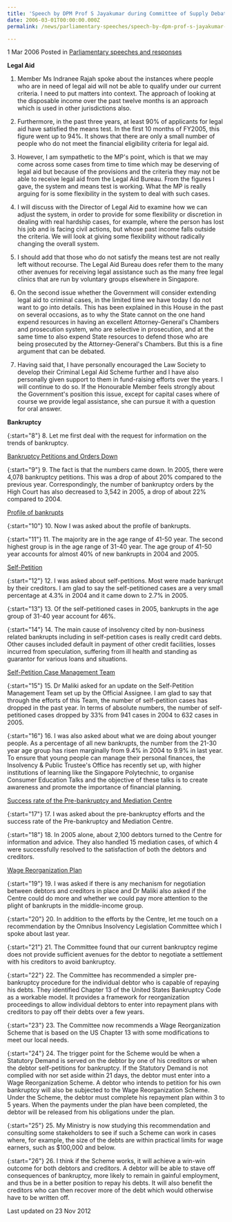 ```yaml
---
title: 'Speech by DPM Prof S Jayakumar during Committee of Supply Debate, 1 Mar 2006'
date: 2006-03-01T00:00:00.000Z
permalink: /news/parliamentary-speeches/speech-by-dpm-prof-s-jayakumar-during-committee-of-supply-debate-1-mar-2006/

---
```



1 Mar 2006 Posted in [Parliamentary speeches and responses](/news/parliamentary-speeches) 

**Legal Aid**

1. Member Ms Indranee Rajah spoke about the instances where people who are in need of legal aid will not be able to qualify under our current criteria. I need to put matters into context. The approach of looking at the disposable income over the past twelve months is an approach which is used in other jurisdictions also.

2. Furthermore, in the past three years, at least 90% of applicants for legal aid have satisfied the means test. In the first 10 months of FY2005, this figure went up to 94%. It shows that there are only a small number of people who do not meet the financial eligibility criteria for legal aid.

3. However, I am sympathetic to the MP's point, which is that we may come across some cases from time to time which may be deserving of legal aid but because of the provisions and the criteria they may not be able to receive legal aid from the Legal Aid Bureau. From the figures I gave, the system and means test is working. What the MP is really arguing for is some flexibility in the system to deal with such cases.

4. I will discuss with the Director of Legal Aid to examine how we can adjust the system, in order to provide for some flexibility or discretion in dealing with real hardship cases, for example, where the person has lost his job and is facing civil actions, but whose past income falls outside the criteria. We will look at giving some flexibility without radically changing the overall system.

5. I should add that those who do not satisfy the means test are not really left without recourse. The Legal Aid Bureau does refer them to the many other avenues for receiving legal assistance such as the many free legal clinics that are run by voluntary groups elsewhere in Singapore.

6. On the second issue whether the Government will consider extending legal aid to criminal cases, in the limited time we have today I do not want to go into details. This has been explained in this House in the past on several occasions, as to why the State cannot on the one hand expend resources in having an excellent Attorney-General's Chambers and prosecution system, who are selective in prosecution, and at the same time to also expend State resources to defend those who are being prosecuted by the Attorney-General's Chambers. But this is a fine argument that can be debated.

7. Having said that, I have personally encouraged the Law Society to develop their Criminal Legal Aid Scheme further and I have also personally given support to them in fund-raising efforts over the years. I will continue to do so. If the Honourable Member feels strongly about the Government's position this issue, except for capital cases where of course we provide legal assistance, she can pursue it with a question for oral answer.

**Bankruptcy** 

{:start="8"}
8. Let me first deal with the request for information on the trends of bankruptcy.

<u>Bankruptcy Petitions and Orders Down</u>

{:start="9"}
9. The fact is that the numbers came down. In 2005, there were 4,078 bankruptcy petitions. This was a drop of about 20% compared to the previous year. Correspondingly, the number of bankruptcy orders by the High Court has also decreased to 3,542 in 2005, a drop of about 22% compared to 2004.


<u>Profile of bankrupts</u>

{:start="10"}
10. Now I was asked about the profile of bankrupts.

{:start="11"}
11. The majority are in the age range of 41-50 year. The second highest group is in the age range of 31-40 year. The age group of 41-50 year accounts for almost 40% of new bankrupts in 2004 and 2005.


<u>Self-Petition</u>

{:start="12"}
12. I was asked about self-petitions. Most were made bankrupt by their creditors. I am glad to say the self-petitioned cases are a very small percentage at 4.3% in 2004 and it came down to 2.7% in 2005.

{:start="13"}
13. Of the self-petitioned cases in 2005, bankrupts in the age group of 31-40 year account for 46%.

{:start="14"}
14. The main cause of insolvency cited by non-business related bankrupts including in self-petition cases is really credit card debts. Other causes included default in payment of other credit facilities, losses incurred from speculation, suffering from ill health and standing as guarantor for various loans and situations.

<u>Self-Petition Case Management Team</u>

{:start="15"}
15. Dr Maliki asked for an update on the Self-Petition Management Team set up by the Official Assignee. I am glad to say that through the efforts of this Team, the number of self-petition cases has dropped in the past year. In terms of absolute numbers, the number of self-petitioned cases dropped by 33% from 941 cases in 2004 to 632 cases in 2005.

{:start="16"}
16. I was also asked about what we are doing about younger people. As a percentage of all new bankrupts, the number from the 21-30 year age group has risen marginally from 9.4% in 2004 to 9.9% in last year. To ensure that young people can manage their personal finances, the Insolvency & Public Trustee's Office has recently set up, with higher institutions of learning like the Singapore Polytechnic, to organise Consumer Education Talks and the objective of these talks is to create awareness and promote the importance of financial planning.


<u>Success rate of the Pre-bankruptcy and Mediation Centre</u>

{:start="17"}
17. I was asked about the pre-bankruptcy efforts and the success rate of the Pre-bankruptcy and Mediation Centre.

{:start="18"}
18. In 2005 alone, about 2,100 debtors turned to the Centre for information and advice. They also handled 15 mediation cases, of which 4 were successfully resolved to the satisfaction of both the debtors and creditors.


<u>Wage Reorganization Plan</u>


{:start="19"}
19. I was asked if there is any mechanism for negotiation between debtors and creditors in place and Dr Maliki also asked if the Centre could do more and whether we could pay more attention to the plight of bankrupts in the middle-income group.

{:start="20"}
20. In addition to the efforts by the Centre, let me touch on a recommendation by the Omnibus Insolvency Legislation Committee which I spoke about last year.

{:start="21"}
21. The Committee found that our current bankruptcy regime does not provide sufficient avenues for the debtor to negotiate a settlement with his creditors to avoid bankruptcy.

{:start="22"}
22. The Committee has recommended a simpler pre-bankruptcy procedure for the individual debtor who is capable of repaying his debts. They identified Chapter 13 of the United States Bankruptcy Code as a workable model. It provides a framework for reorganization proceedings to allow individual debtors to enter into repayment plans with creditors to pay off their debts over a few years.

{:start="23"}
23. The Committee now recommends a Wage Reorganization Scheme that is based on the US Chapter 13 with some modifications to meet our local needs.

{:start="24"}
24. The trigger point for the Scheme would be when a Statutory Demand is served on the debtor by one of his creditors or when the debtor self-petitions for bankruptcy. If the Statutory Demand is not complied with nor set aside within 21 days, the debtor must enter into a Wage Reorganization Scheme. A debtor who intends to petition for his own bankruptcy will also be subjected to the Wage Reorganization Scheme. Under the Scheme, the debtor must complete his repayment plan within 3 to 5 years. When the payments under the plan have been completed, the debtor will be released from his obligations under the plan.

{:start="25"}
25. My Ministry is now studying this recommendation and consulting some stakeholders to see if such a Scheme can work in cases where, for example, the size of the debts are within practical limits for wage earners, such as $100,000 and below.

{:start="26"}
26. I think if the Scheme works, it will achieve a win-win outcome for both debtors and creditors. A debtor will be able to stave off consequences of bankruptcy, more likely to remain in gainful employment, and thus be in a better position to repay his debts. It will also benefit the creditors who can then recover more of the debt which would otherwise have to be written off.



<p class="right-side-updated">Last updated on 23 Nov 2012</p> 



